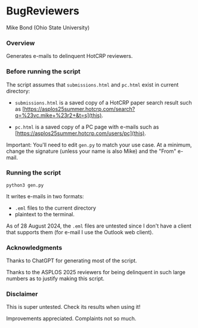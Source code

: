 # BugReviewers

Mike Bond (Ohio State University)

### Overview

Generates e-mails to delinquent HotCRP reviewers.

### Before running the script

The script assumes that `submissions.html` and `pc.html` exist in current directory:

* `submissions.html` is a saved copy of a HotCRP paper search result such as [https://asplos25summer.hotcrp.com/search?q=%23vc.mike+%23r2+&t=s](this).

* `pc.html` is a saved copy of a PC page with e-mails such as [https://asplos25summer.hotcrp.com/users/pc](this).

Important: You'll need to edit `gen.py` to match your use case. At a minimum, change the signature (unless your name is also Mike) and the "From" e-mail.

### Running the script

```
python3 gen.py
```

It writes e-mails in two formats:
* `.eml` files to the current directory
* plaintext to the terminal.

As of 28 August 2024, the `.eml` files are untested since I don't have a client that supports them (for e-mail I use the Outlook web client).

### Acknowledgments

Thanks to ChatGPT for generating most of the script.

Thanks to the ASPLOS 2025 reviewers for being delinquent in such large numbers as to justify making this script.

### Disclaimer

This is super untested. Check its results when using it!

Improvements appreciated. Complaints not so much.
